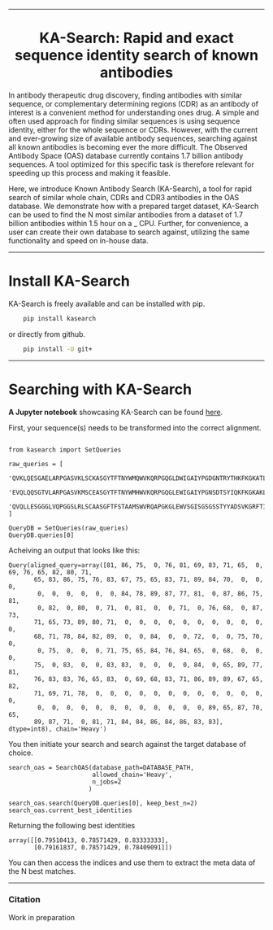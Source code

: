 
---

<div align="center">    
 
# KA-Search: Rapid and exact sequence identity search of known antibodies  


</div>


In antibody therapeutic drug discovery, finding antibodies with similar sequence, or complementary determining regions (CDR) as an antibody of interest is a convenient method for understanding ones drug. A simple and often used approach for finding similar sequences is using sequence identity, either for the whole sequence or CDRs. However, with the current and ever-growing size of available antibody sequences, searching against all known antibodies is becoming ever the more difficult. The Observed Antibody Space (OAS) database currently contains 1.7 billion antibody sequences. A tool optimized for this specific task is therefore relevant for speeding up this process and making it feasible.

Here, we introduce Known Antibody Search (KA-Search), a tool for rapid search of similar whole chain, CDRs and CDR3 antibodies in the OAS database. We demonstrate how with a prepared target dataset, KA-Search can be used to find the N most similar antibodies from a dataset of 1.7 billion antibodies within 1.5 hour on a \_ CPU. Further, for convenience, a user can create their own database to search against, utilizing the same functionality and speed on in-house data. 

-----------

# Install KA-Search

KA-Search is freely available and can be installed with pip.

~~~.sh
    pip install kasearch
~~~

or directly from github.

~~~.sh
    pip install -U git+
~~~

----------

# Searching with KA-Search

**A Jupyter notebook** showcasing KA-Search can be found [here](https://github.com/TobiasHeOl/AbLang/tree/main/examples). 

First, your sequence(s) needs to be transformed into the correct alignment.

```{r, engine='python', count_lines}

from kasearch import SetQueries

raw_queries = [
    'QVKLQESGAELARPGASVKLSCKASGYTFTNYWMQWVKQRPGQGLDWIGAIYPGDGNTRYTHKFKGKATLTADKSSSTAYMQLSSLASEDSGVYYCARGEGNYAWFAYWGQGTTVTVSS',
    'EVQLQQSGTVLARPGASVKMSCEASGYTFTNYWMHWVKQRPGQGLEWIGAIYPGNSDTSYIQKFKGKAKLTAVTSTTSVYMELSSLTNEDSAVYYCTLYDGYYVFAYWGQGTLVTVSA',
    'QVQLLESGGGLVQPGGSLRLSCAASGFTFSTAAMSWVRQAPGKGLEWVSGISGSGSSTYYADSVKGRFTISRDNSKNTLYLQMNSLRAEDTAVYYCARELSYLYSGYYFDYWGQGTLVTVSS',
]

QueryDB = SetQueries(raw_queries)
QueryDB.queries[0]
```
Acheiving an output that looks like this:

```console
Query(aligned_query=array([81, 86, 75,  0, 76, 81, 69, 83, 71, 65,  0, 69, 76, 65, 82, 80, 71,
       65, 83, 86, 75, 76, 83, 67, 75, 65, 83, 71, 89, 84, 70,  0,  0,  0,
        0,  0,  0,  0,  0,  0, 84, 78, 89, 87, 77, 81,  0, 87, 86, 75, 81,
        0, 82,  0, 80,  0, 71,  0, 81,  0,  0, 71,  0, 76, 68,  0, 87, 73,
       71, 65, 73, 89, 80, 71,  0,  0,  0,  0,  0,  0,  0,  0,  0,  0,  0,
       68, 71, 78, 84, 82, 89,  0,  0, 84,  0,  0, 72,  0,  0, 75, 70,  0,
        0, 75,  0,  0,  0, 71, 75, 65, 84, 76, 84, 65,  0, 68,  0,  0,  0,
       75,  0, 83,  0,  0, 83, 83,  0,  0,  0,  0, 84,  0, 65, 89, 77, 81,
       76, 83, 83, 76, 65, 83,  0, 69, 68, 83, 71, 86, 89, 89, 67, 65, 82,
       71, 69, 71, 78,  0,  0,  0,  0,  0,  0,  0,  0,  0,  0,  0,  0,  0,
        0,  0,  0,  0,  0,  0,  0,  0,  0,  0,  0,  0, 89, 65, 87, 70, 65,
       89, 87, 71,  0, 81, 71, 84, 84, 86, 84, 86, 83, 83], dtype=int8), chain='Heavy')
```

You then initiate your search and search against the target database of choice.

```{r, engine='python', count_lines}
search_oas = SearchOAS(database_path=DATABASE_PATH, 
                       allowed_chain='Heavy', 
                       n_jobs=2
                      )
                      
search_oas.search(QueryDB.queries[0], keep_best_n=2)
search_oas.current_best_identities
```

Returning the following best identities

```console
array([[0.79510413, 0.78571429, 0.83333333],
       [0.79161837, 0.78571429, 0.78409091]])
```

You can then access the indices and use them to extract the meta data of the N best matches.


-----



### Citation   
Work in preparation
